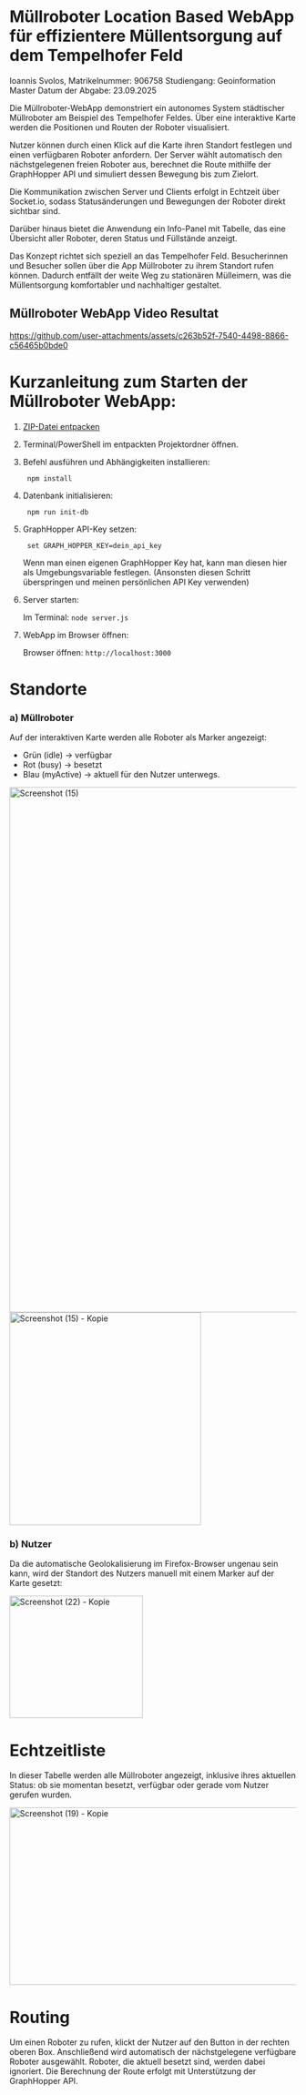 # Müllroboter Location Based WebApp für effizientere Müllentsorgung auf dem Tempelhofer Feld

Ioannis Svolos, Matrikelnummer: 906758
Studiengang: Geoinformation Master
Datum der Abgabe: 23.09.2025

Die Müllroboter-WebApp demonstriert ein autonomes System städtischer Müllroboter am Beispiel des Tempelhofer Feldes.
Über eine interaktive Karte werden die Positionen und Routen der Roboter visualisiert.

Nutzer können durch einen Klick auf die Karte ihren Standort festlegen und einen verfügbaren Roboter anfordern. Der Server wählt automatisch den nächstgelegenen freien Roboter aus, berechnet die Route mithilfe der GraphHopper API und simuliert dessen Bewegung bis zum Zielort. 

Die Kommunikation zwischen Server und Clients erfolgt in Echtzeit über Socket.io, sodass Statusänderungen und Bewegungen der Roboter direkt sichtbar sind.

Darüber hinaus bietet die Anwendung ein Info-Panel mit Tabelle, das eine Übersicht aller Roboter, deren Status und Füllstände anzeigt. 

Das Konzept richtet sich speziell an das Tempelhofer Feld. Besucherinnen und Besucher sollen über die App Müllroboter zu ihrem Standort rufen können. Dadurch entfällt der weite Weg zu stationären Mülleimern, was die Müllentsorgung komfortabler und nachhaltiger gestaltet.


## Müllroboter WebApp Video Resultat

https://github.com/user-attachments/assets/c263b52f-7540-4498-8866-c56465b0bde0


# Kurzanleitung zum Starten der Müllroboter WebApp:

1. [ZIP-Datei entpacken](https://github.com/IoannisSvolosBht/MuellroboterWebAppTempelhoferFeld/blob/main/Svolos_906758.zip)
2. Terminal/PowerShell im entpackten Projektordner öffnen.
3. Befehl ausführen und Abhängigkeiten installieren:
   
        npm install
4. Datenbank initialisieren:
   
        npm run init-db

5. GraphHopper API-Key setzen:
   
        set GRAPH_HOPPER_KEY=dein_api_key
   
   Wenn man einen eigenen GraphHopper Key hat, kann man diesen hier als Umgebungsvariable festlegen. (Ansonsten diesen Schritt überspringen und meinen persönlichen API Key verwenden)

6. Server starten:
   
   Im Terminal: ``` node server.js ```

7. WebApp im Browser öffnen:
   
   Browser öffnen: ``` http://localhost:3000 ```



# Standorte
### a) Müllroboter
Auf der interaktiven Karte werden alle Roboter als Marker angezeigt:
- Grün (idle) → verfügbar
- Rot (busy) → besetzt
- Blau (myActive) → aktuell für den Nutzer unterwegs.

<img width="1914" height="923" alt="Screenshot (15)" src="https://github.com/user-attachments/assets/90c85af7-4e85-460a-8cd1-92f7a35133e1" />

<img width="336" height="374" alt="Screenshot (15) - Kopie" src="https://github.com/user-attachments/assets/eac654fc-b065-4b8c-bcfd-7ef943dad7a7" />

### b) Nutzer
Da die automatische Geolokalisierung im Firefox-Browser ungenau sein kann, wird der Standort des Nutzers manuell mit einem Marker auf der Karte gesetzt:

<img width="234" height="215" alt="Screenshot (22) - Kopie" src="https://github.com/user-attachments/assets/7b4c6f58-2f10-4c87-b8da-a6e8d0d5347b" />



# Echtzeitliste 
In dieser Tabelle werden alle Müllroboter angezeigt, inklusive ihres aktuellen Status: ob sie momentan besetzt, verfügbar oder gerade vom Nutzer gerufen wurden.

<img width="563" height="312" alt="Screenshot (19) - Kopie" src="https://github.com/user-attachments/assets/177c4cf7-305d-4a14-ab4e-edcb79d9fef2" />


# Routing 
Um einen Roboter zu rufen, klickt der Nutzer auf den Button in der rechten oberen Box. Anschließend wird automatisch der nächstgelegene verfügbare Roboter ausgewählt. Roboter, die aktuell besetzt sind, werden dabei ignoriert. Die Berechnung der Route erfolgt mit Unterstützung der GraphHopper API.

